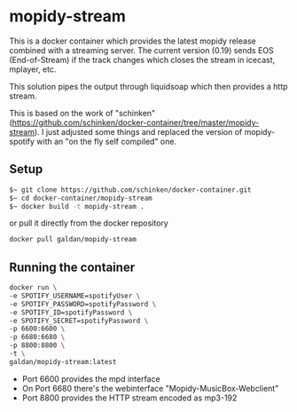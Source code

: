 # mopidy-stream

This is a docker container which provides the latest mopidy release combined with a streaming server. The current version (0.19) sends EOS (End-of-Stream) if the track changes which closes the stream in icecast, mplayer, etc. 

This solution pipes the output through liquidsoap which then provides a http stream.

This is based on the work of "schinken" (https://github.com/schinken/docker-container/tree/master/mopidy-stream). I just adjusted some 
things and replaced the version of mopidy-spotify with an "on the fly self compiled" one.

## Setup

```bash
$~ git clone https://github.com/schinken/docker-container.git
$~ cd docker-container/mopidy-stream
$~ docker build -t mopidy-stream .
```

or pull it directly from the docker repository

```bash
docker pull galdan/mopidy-stream
```

## Running the container

```bash
docker run \
-e SPOTIFY_USERNAME=spotifyUser \
-e SPOTIFY_PASSWORD=spotifyPassword \
-e SPOTIFY_ID=spotifyPassword \
-e SPOTIFY_SECRET=spotifyPassword \
-p 6600:6600 \
-p 6680:6680 \
-p 8800:8800 \
-t \
galdan/mopidy-stream:latest
```

* Port 6600 provides the mpd interface
* On Port 6680 there's the webinterface "Mopidy-MusicBox-Webclient"
* Port 8800 provides the HTTP stream encoded as mp3-192
